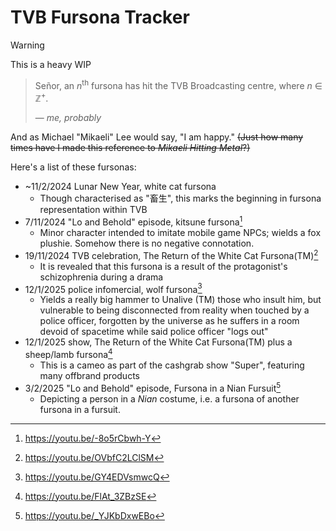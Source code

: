 # TVB Fursona Tracker

> [!WARNING]
> This is a heavy WIP

> Señor, an *n*<sup>th</sup> fursona has hit the TVB Broadcasting centre, where *n* ∈ ℤ<sup>+</sup>.
> 
> &mdash; <cite>me, probably</cite>

And as Michael "Mikaeli" Lee would say, "I am happy." ~~(Just how many times have I made this reference to *Mikaeli Hitting Metal*?)~~

Here's a list of these fursonas:
* ~11/2/2024 Lunar New Year, white cat fursona
  * Though characterised as "畜生", this marks the beginning in fursona representation within TVB
* 7/11/2024 "Lo and Behold" episode, kitsune fursona[^2]
  * Minor character intended to imitate mobile game NPCs; wields a fox plushie. Somehow there is no negative connotation.
* 19/11/2024 TVB celebration, The Return of the White Cat Fursona(TM)[^3]
  * It is revealed that this fursona is a result of the protagonist's schizophrenia during a drama
* 12/1/2025 police infomercial, wolf fursona[^4]
  * Yields a really big hammer to Unalive (TM) those who insult him, but vulnerable to being disconnected from reality when touched by a police officer, forgotten by the universe as he suffers in a room devoid of spacetime while said police officer "logs out"
* 12/1/2025 show, The Return of the White Cat Fursona(TM) plus a sheep/lamb fursona[^5]
  * This is a cameo as part of the cashgrab show "Super", featuring many offbrand products
* 3/2/2025 "Lo and Behold" episode, Fursona in a Nian Fursuit[^6]
  * Depicting a person in a *Nian* costume, i.e. a fursona of another fursona in a fursuit.

[^2]: <https://youtu.be/-8o5rCbwh-Y>
[^3]: <https://youtu.be/OVbfC2LClSM>
[^4]: <https://youtu.be/GY4EDVsmwcQ>
[^5]: <https://youtu.be/FlAt_3ZBzSE>
[^6]: <https://youtu.be/_YJKbDxwEBo>
